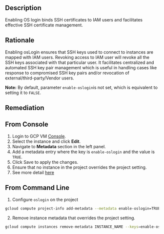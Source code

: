 ## Description

Enabling OS login binds SSH certificates to IAM users and facilitates effective SSH certificate management.

## Rationale

Enabling osLogin ensures that SSH keys used to connect to instances are mapped with IAM users. Revoking access to IAM user will revoke all the SSH keys associated with that particular user. It facilitates centralized and automated SSH key pair management which is useful in handling cases like response to compromised SSH key pairs and/or revocation of external/third-party/Vendor users.

**Note:** By default, parameter `enable-oslogin`is not set, which is equivalent to setting it to `FALSE`.

## Remediation

## From Console

1. Login to GCP VM [Console](https://console.cloud.google.com/compute/instances).
2. Select the instance and click **Edit**.
3. Navigate to **Metadata** section in the left panel.
4. Add a metadata entry where the key is `enable-oslogin` and the value is `TRUE`.
5. Click Save to apply the changes.
6. Ensure that no instance in the project overrides the project setting.
7. See more detail [here](https://cloud.google.com/compute/docs/instances/managing-instance-access#enable_oslogin)

## From Command Line

1. Configure `oslogin` on the project

```bash
gcloud compute project-info add-metadata --metadata enable-oslogin=TRUE
```

2. Remove instance metadata that overrides the project setting.

```bash
gcloud compute instances remove-metadata INSTANCE_NAME --keys=enable-oslogin
```
